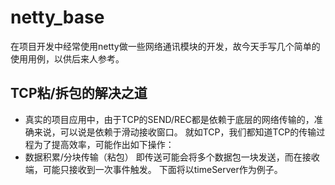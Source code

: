 # netty_base
在项目开发中经常使用netty做一些网络通讯模块的开发，故今天手写几个简单的使用用例，以供后来人参考。

## TCP粘/拆包的解决之道
- 真实的项目应用中，由于TCP的SEND/REC都是依赖于底层的网络传输的，准确来说，可以说是依赖于滑动接收窗口。
就如TCP，我们都知道TCP的传输过程为了提高效率，可能作出如下操作：
- 数据积累/分块传输（粘包）
即传送可能会将多个数据包一块发送，而在接收端，可能只接收到一次事件触发。
下面将以timeServer作为例子。
